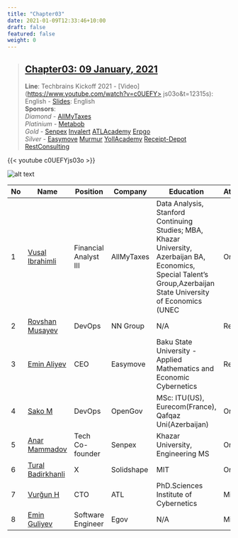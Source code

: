 ```yaml
---
title: "Chapter03"
date: 2021-01-09T12:33:46+10:00
draft: false
featured: false
weight: 0
---
```


> ## [Chapter03: 09 January, 2021](/techbrains/chapter03)
> **Line**: Techbrains Kickoff 2021 - [Video](https://www.youtube.com/watch?v=c0UEFY> js03o&t=12315s): English - [Slides](/events/techbrains/slides/2020/TechBrains_Kickoff_2021.pdf): English <br />
> **Sponsors**: <br />
> *Diamond* - [AllMyTaxes](https://allmytaxes.com) <br />
> *Platinium* - [Metabob](https://metabob.com) <br />
> *Gold* - [Senpex](https://senpex.com) [Invalert](https://invalert.com) [ATLAcademy](https://atlacademy.az) [Erpgo](https://erpgo.az) <br />
> *Silver* - [Easymove](https://easymove.com) [Murmur](https://murmurcars.com) [YollAcademy](https://yoll.io) [Receipt-Depot](https://receipt-depot.com) [RestConsulting](https://restcs.com) <br />

{{< youtube c0UEFYjs03o >}}



![alt text](/events/techbrains/img/current_companies_of_community_ca_us.png)
<!-- ![alt text](/events/techbrains/img/community_ca_us.png) -->
<!-- ![alt text](/events/techbrains/img/community_onsite_ca_us.png) -->



|No| Name | Position | Company | Education | Attendance | Country |
|------|----------------------|---------|------|-----|------|------|
|1| [Vusal Ibrahimli](https://www.linkedin.com/in/vgasim/)|Financial Analyst III| AllMyTaxes|Data Analysis, Stanford Continuing Studies; MBA, Khazar University, Azerbaijan BA, Economics, Special Talent’s Group,Azerbaijan State University of Economics (UNEC |Onsite|USA|
|2| [Rovshan Musayev](https://www.linkedin.com/in/rovshan-musayev/)|DevOps|NN Group|N/A|Remote|EU|
|3| [Emin Aliyev](https://www.linkedin.com/in/eminfaliyev/)|CEO|Easymove|Baku State University - Applied Mathematics and Economic Cybernetics|Remote|USA|
|4| [Sako M](https://www.linkedin.com/in/sakom/)|DevOps|OpenGov|MSc: ITU(US), Eurecom(France), Qafqaz Uni(Azerbaijan)|Onsite|USA|
|5|[Anar Mammadov](https://www.linkedin.com/in/mammedov/)|Tech Co-founder|Senpex|Khazar University, Engineering MS|Onsite|USA|
|6|[Tural Badirkhanli](https://www.linkedin.com/in/turalb/)|X|Solidshape|MIT|Onsite|USA|
|7| [Vurğun H](www.linkedin.com/in/vurgun)|CTO|ATL|PhD.Sciences Institute of Cybernetics|Missed|AZE|
|8|[Emin Guliyev](https://www.linkedin.com/in/emin-ghuliev-461a22129/)|Software Engineer|Egov|N/A|Missed|AZE|
